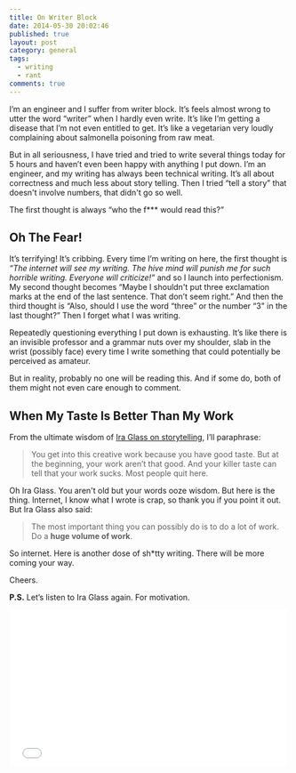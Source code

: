 ```yaml
---
title: On Writer Block
date: 2014-05-30 20:02:46
published: true
layout: post
category: general
tags: 
  - writing
  - rant
comments: true
---
```


I’m an engineer and I suffer from writer block. It’s feels almost wrong to utter the word “writer” when I hardly even write. It’s like I’m getting a disease that I’m not even entitled to get. It’s like a vegetarian very loudly complaining about salmonella poisoning from raw meat.

But in all seriousness, I have tried and tried to write several things today for 5 hours and haven’t even been happy with anything I put down. I’m an engineer, and my writing has always been technical writing. It’s all about correctness and much less about story telling. Then I tried “tell a story” that doesn't involve numbers, that didn't go so well.

The first thought is always “who the f*** would read this?”

## Oh The Fear!
It’s terrifying! It’s cribbing. Every time I’m writing on here, the first thought is *“The internet will see my writing. The hive mind will punish me for such horrible writing. Everyone will criticize!”* and so I launch into perfectionism. My second thought becomes “Maybe I shouldn't put three exclamation marks at the end of the last sentence. That don’t seem right.” And then the third thought is “Also, should I use the word “three” or the number “3" in the last thought?” Then I forget what I was writing.

Repeatedly questioning everything I put down is exhausting. It’s like there is an invisible professor and a grammar nuts over my shoulder, slab in the wrist (possibly face) every time I write something that could potentially be perceived as amateur.

But in reality, probably no one will be reading this. And if some do, both of them might not even care enough to comment.

## When My Taste Is Better Than My Work
From the ultimate wisdom of [Ira Glass on storytelling](http://vimeo.com/24715531), I’ll paraphrase:

> You get into this creative work because you have good taste. But at the beginning, your work aren’t that good. And your killer taste can tell that your work sucks. Most people quit here.

Oh Ira Glass. You aren't old but your words ooze wisdom. But here is the thing. Internet, I know what I wrote is crap, so thank you if you point it out. But Ira Glass also said:

> The most important thing you can possibly do is to do a lot of work. Do a **huge volume of work**.

So internet. Here is another dose of sh*tty writing. There will be more coming your way.

Cheers.

**P.S.** Let’s listen to Ira Glass again. For motivation.

<iframe src="//player.vimeo.com/video/24715531" width="500" height="281" frameborder="0" webkitallowfullscreen mozallowfullscreen allowfullscreen></iframe> 